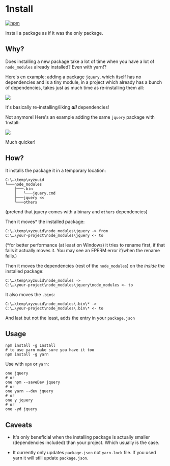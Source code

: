 
# 1nstall
[![npm](https://img.shields.io/npm/v/1nstall.svg)](https://www.npmjs.com/package/1nstall)

Install a package as if it was the only package.

## Why?

Does installing a new package take a lot of time when you have a lot of `node_modules` already installed? Even with yarn!?

Here's en example: adding a package `jquery`, which itself has no dependencies and is a tiny module, in a project which already has a bunch of dependencies, takes just as much time as re-installing them all:

![][without.gif]

[without.gif]: DOCS/assets/without.gif

It's basically re-installing/liking ***all*** dependencies!

Not anymore! Here's an example adding the same `jquery` package with 1nstall:

![][one.gif]

[one.gif]: DOCS/assets/one.gif

Much quicker!

## How?

It installs the package it in a temporary location:

```
C:\…\temp\xyzuuid
└───node_modules
    ├───.bin
    │   └───jquery.cmd
    ├───jquery <<
    └───others
```
(pretend that jquery comes with a binary and `others` dependencies)

Then it moves\* the installed package:
```
C:\…\temp\xyzuuid\node_modules\jquery -> from
C:\…\your-project\node_modules\jquery <- to
```
(\*for better performance (at least on Windows) it tries to rename first, if that fails it actually moves it. You may see an EPERM error if/when the rename fails.)

Then it moves the dependencies (rest of the `node_modules`) on the *inside* the installed package:
```
C:\…\temp\xyzuuid\node_modules ->
C:\…\your-project\node_modules\jquery\node_modules <- to
```

It also moves the `.bin`s:
```
C:\…\temp\xyzuuid\node_modules\.bin\* ->
C:\…\your-project\node_modules\.bin\* <- to
```

And last but not the least, adds the entry in your `package.json`

## Usage

```
npm install -g 1nstall
# to use yarn make sure you have it too
npm install -g yarn
```

Use with `npm` or `yarn`:

```
one jquery
# or
one npm --saveDev jquery
# or
one yarn --dev jquery
# or
one y jquery
# or
one -yd jquery
```

## Caveats

* It's only beneficial when the installing package is actually smaller (dependencies included) than your project. Which usually is the case.

* It currently only updates `package.json` not `yarn.lock` file. If you used yarn it will still update `package.json`.

